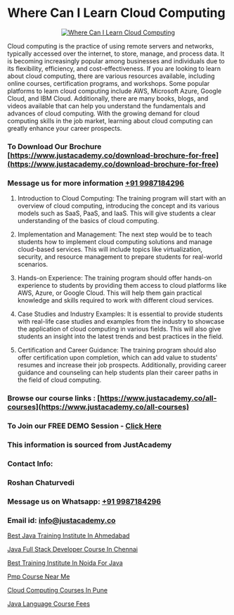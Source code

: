 # Where Can I Learn Cloud Computing

<p align="center">
  <a href="https://justacademy.co/all-courses">
    <img src="https://ibb.co/7V3H11Z" alt="Where Can I Learn Cloud Computing">
  </a>
</p>


Cloud computing is the practice of using remote servers and networks, typically accessed over the internet, to store, manage, and process data. It is becoming increasingly popular among businesses and individuals due to its flexibility, efficiency, and cost-effectiveness. If you are looking to learn about cloud computing, there are various resources available, including online courses, certification programs, and workshops. Some popular platforms to learn cloud computing include AWS, Microsoft Azure, Google Cloud, and IBM Cloud. Additionally, there are many books, blogs, and videos available that can help you understand the fundamentals and advances of cloud computing. With the growing demand for cloud computing skills in the job market, learning about cloud computing can greatly enhance your career prospects.
### To Download Our Brochure [https://www.justacademy.co/download-brochure-for-free](https://www.justacademy.co/download-brochure-for-free)
### Message us for more information [+91 9987184296](https://api.whatsapp.com/send?phone=919987184296)
1) Introduction to Cloud Computing: The training program will start with an overview of cloud computing, introducing the concept and its various models such as SaaS, PaaS, and IaaS. This will give students a clear understanding of the basics of cloud computing.

2) Implementation and Management: The next step would be to teach students how to implement cloud computing solutions and manage cloud-based services. This will include topics like virtualization, security, and resource management to prepare students for real-world scenarios.

3) Hands-on Experience: The training program should offer hands-on experience to students by providing them access to cloud platforms like AWS, Azure, or Google Cloud. This will help them gain practical knowledge and skills required to work with different cloud services.

4) Case Studies and Industry Examples: It is essential to provide students with real-life case studies and examples from the industry to showcase the application of cloud computing in various fields. This will also give students an insight into the latest trends and best practices in the field.

5) Certification and Career Guidance: The training program should also offer certification upon completion, which can add value to students' resumes and increase their job prospects. Additionally, providing career guidance and counseling can help students plan their career paths in the field of cloud computing.

### Browse our course links : [https://www.justacademy.co/all-courses](https://www.justacademy.co/all-courses) 
### To Join our FREE DEMO Session - [Click Here](https://www.justacademy.co/register-for-course-demo)


### This information is sourced from JustAcademy
### Contact Info:
### Roshan Chaturvedi
### Message us on Whatsapp: [+91 9987184296](https://api.whatsapp.com/send?phone=919987184296)
### Email id: [info@justacademy.co](mailto:info@justacademy.co)
                
[Best Java Training Institute In Ahmedabad](https://www.linkedin.com/pulse/best-java-training-institute-ahmedabad-justacademy-delhi-tnurc?trackingId=QoE0bzGZf9EfnbgtotR5bg%3D%3D&lipi=urn%3Ali%3Apage%3Ad_flagship3_company_admin%3B3uDtMYf2QJOigjAh01Sv1g%3D%3D)

[Java Full Stack Developer Course In Chennai](https://www.linkedin.com/pulse/java-full-stack-developer-course-chennai-justacademy-coimbatore-cctsc/)

[Best Training Institute In Noida For Java](https://medium.com/@ranemanish460/best-training-institute-in-noida-for-java-c0f375b9dc22)

[Pmp Course Near Me](https://medium.com/@abhidnya.1068/pmp-course-near-me-7ae3c68282d5)

[Cloud Computing Courses In Pune](https://justacademyin.github.io/justacademy/Cloud-Computing-Courses-In-Pune)

[Java Language Course Fees](https://justacademyin.github.io/justacademy/Java-Language-Course-Fees)

